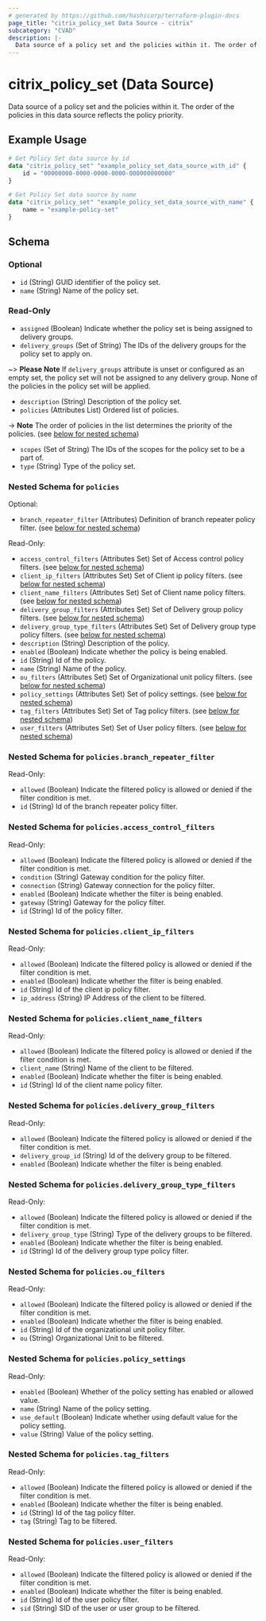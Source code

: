 ```yaml
---
# generated by https://github.com/hashicorp/terraform-plugin-docs
page_title: "citrix_policy_set Data Source - citrix"
subcategory: "CVAD"
description: |-
  Data source of a policy set and the policies within it. The order of the policies in this data source reflects the policy priority.
---
```


# citrix_policy_set (Data Source)

Data source of a policy set and the policies within it. The order of the policies in this data source reflects the policy priority.

## Example Usage

```terraform
# Get Policy Set data source by id
data "citrix_policy_set" "example_policy_set_data_source_with_id" {
    id = "00000000-0000-0000-0000-000000000000"
}

# Get Policy Set data source by name
data "citrix_policy_set" "example_policy_set_data_source_with_name" {
    name = "example-policy-set"
}
```

<!-- schema generated by tfplugindocs -->
## Schema

### Optional

- `id` (String) GUID identifier of the policy set.
- `name` (String) Name of the policy set.

### Read-Only

- `assigned` (Boolean) Indicate whether the policy set is being assigned to delivery groups.
- `delivery_groups` (Set of String) The IDs of the delivery groups for the policy set to apply on.

~> **Please Note** If `delivery_groups` attribute is unset or configured as an empty set, the policy set will not be assigned to any delivery group. None of the policies in the policy set will be applied.
- `description` (String) Description of the policy set.
- `policies` (Attributes List) Ordered list of policies. 

-> **Note** The order of policies in the list determines the priority of the policies. (see [below for nested schema](#nestedatt--policies))
- `scopes` (Set of String) The IDs of the scopes for the policy set to be a part of.
- `type` (String) Type of the policy set.

<a id="nestedatt--policies"></a>
### Nested Schema for `policies`

Optional:

- `branch_repeater_filter` (Attributes) Definition of branch repeater policy filter. (see [below for nested schema](#nestedatt--policies--branch_repeater_filter))

Read-Only:

- `access_control_filters` (Attributes Set) Set of Access control policy filters. (see [below for nested schema](#nestedatt--policies--access_control_filters))
- `client_ip_filters` (Attributes Set) Set of Client ip policy filters. (see [below for nested schema](#nestedatt--policies--client_ip_filters))
- `client_name_filters` (Attributes Set) Set of Client name policy filters. (see [below for nested schema](#nestedatt--policies--client_name_filters))
- `delivery_group_filters` (Attributes Set) Set of Delivery group policy filters. (see [below for nested schema](#nestedatt--policies--delivery_group_filters))
- `delivery_group_type_filters` (Attributes Set) Set of Delivery group type policy filters. (see [below for nested schema](#nestedatt--policies--delivery_group_type_filters))
- `description` (String) Description of the policy.
- `enabled` (Boolean) Indicate whether the policy is being enabled.
- `id` (String) Id of the policy.
- `name` (String) Name of the policy.
- `ou_filters` (Attributes Set) Set of Organizational unit policy filters. (see [below for nested schema](#nestedatt--policies--ou_filters))
- `policy_settings` (Attributes Set) Set of policy settings. (see [below for nested schema](#nestedatt--policies--policy_settings))
- `tag_filters` (Attributes Set) Set of Tag policy filters. (see [below for nested schema](#nestedatt--policies--tag_filters))
- `user_filters` (Attributes Set) Set of User policy filters. (see [below for nested schema](#nestedatt--policies--user_filters))

<a id="nestedatt--policies--branch_repeater_filter"></a>
### Nested Schema for `policies.branch_repeater_filter`

Read-Only:

- `allowed` (Boolean) Indicate the filtered policy is allowed or denied if the filter condition is met.
- `id` (String) Id of the branch repeater policy filter.


<a id="nestedatt--policies--access_control_filters"></a>
### Nested Schema for `policies.access_control_filters`

Read-Only:

- `allowed` (Boolean) Indicate the filtered policy is allowed or denied if the filter condition is met.
- `condition` (String) Gateway condition for the policy filter.
- `connection` (String) Gateway connection for the policy filter.
- `enabled` (Boolean) Indicate whether the filter is being enabled.
- `gateway` (String) Gateway for the policy filter.
- `id` (String) Id of the policy filter.


<a id="nestedatt--policies--client_ip_filters"></a>
### Nested Schema for `policies.client_ip_filters`

Read-Only:

- `allowed` (Boolean) Indicate the filtered policy is allowed or denied if the filter condition is met.
- `enabled` (Boolean) Indicate whether the filter is being enabled.
- `id` (String) Id of the client ip policy filter.
- `ip_address` (String) IP Address of the client to be filtered.


<a id="nestedatt--policies--client_name_filters"></a>
### Nested Schema for `policies.client_name_filters`

Read-Only:

- `allowed` (Boolean) Indicate the filtered policy is allowed or denied if the filter condition is met.
- `client_name` (String) Name of the client to be filtered.
- `enabled` (Boolean) Indicate whether the filter is being enabled.
- `id` (String) Id of the client name policy filter.


<a id="nestedatt--policies--delivery_group_filters"></a>
### Nested Schema for `policies.delivery_group_filters`

Read-Only:

- `allowed` (Boolean) Indicate the filtered policy is allowed or denied if the filter condition is met.
- `delivery_group_id` (String) Id of the delivery group to be filtered.
- `enabled` (Boolean) Indicate whether the filter is being enabled.


<a id="nestedatt--policies--delivery_group_type_filters"></a>
### Nested Schema for `policies.delivery_group_type_filters`

Read-Only:

- `allowed` (Boolean) Indicate the filtered policy is allowed or denied if the filter condition is met.
- `delivery_group_type` (String) Type of the delivery groups to be filtered.
- `enabled` (Boolean) Indicate whether the filter is being enabled.
- `id` (String) Id of the delivery group type policy filter.


<a id="nestedatt--policies--ou_filters"></a>
### Nested Schema for `policies.ou_filters`

Read-Only:

- `allowed` (Boolean) Indicate the filtered policy is allowed or denied if the filter condition is met.
- `enabled` (Boolean) Indicate whether the filter is being enabled.
- `id` (String) Id of the organizational unit policy filter.
- `ou` (String) Organizational Unit to be filtered.


<a id="nestedatt--policies--policy_settings"></a>
### Nested Schema for `policies.policy_settings`

Read-Only:

- `enabled` (Boolean) Whether of the policy setting has enabled or allowed value.
- `name` (String) Name of the policy setting.
- `use_default` (Boolean) Indicate whether using default value for the policy setting.
- `value` (String) Value of the policy setting.


<a id="nestedatt--policies--tag_filters"></a>
### Nested Schema for `policies.tag_filters`

Read-Only:

- `allowed` (Boolean) Indicate the filtered policy is allowed or denied if the filter condition is met.
- `enabled` (Boolean) Indicate whether the filter is being enabled.
- `id` (String) Id of the tag policy filter.
- `tag` (String) Tag to be filtered.


<a id="nestedatt--policies--user_filters"></a>
### Nested Schema for `policies.user_filters`

Read-Only:

- `allowed` (Boolean) Indicate the filtered policy is allowed or denied if the filter condition is met.
- `enabled` (Boolean) Indicate whether the filter is being enabled.
- `id` (String) Id of the user policy filter.
- `sid` (String) SID of the user or user group to be filtered.